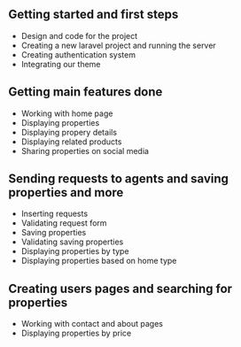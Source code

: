 ## Getting started and first steps
- Design and code for the project
- Creating a new laravel project and running the server
- Creating authentication system
- Integrating our theme
## Getting main features done
- Working with home page
- Displaying properties
- Displaying propery details
- Displaying related products
- Sharing properties on social media
## Sending requests to agents and saving properties and more
- Inserting requests
- Validating request form
- Saving properties
- Validating saving properties
- Displaying properties by type 
- Displaying properties based on 
home type

## Creating users pages and searching for properties
- Working with contact and about pages
- Displaying properties by price
